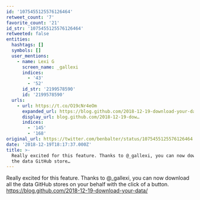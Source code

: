 ```yaml
---
id: '1075455125576126464'
retweet_count: '7'
favorite_count: '21'
id_str: '1075455125576126464'
retweeted: false
entities:
  hashtags: []
  symbols: []
  user_mentions:
    - name: Lexi G
      screen_name: _gallexi
      indices:
        - '43'
        - '52'
      id_str: '2199578590'
      id: '2199578590'
  urls:
    - url: https://t.co/O19cNr4eOm
      expanded_url: https://blog.github.com/2018-12-19-download-your-data/
      display_url: blog.github.com/2018-12-19-dow…
      indices:
        - '145'
        - '168'
original_url: https://twitter.com/benbalter/status/1075455125576126464
date: '2018-12-19T18:17:37.000Z'
title: >-
  Really excited for this feature. Thanks to @_gallexi, you can now download all
  the data GitHub store…
---
```


Really excited for this feature. Thanks to @_gallexi, you can now download all the data GitHub stores on your behalf with the click of a button. https://blog.github.com/2018-12-19-download-your-data/